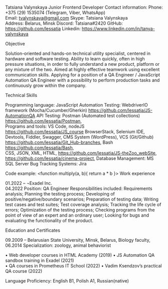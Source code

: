 Tatsiana Valynskaya
Junior Frontend Developer
Contact information:
Phone: +375 (29) 1535074 (Telegram, Viber, WhatsApp)     
Email:  tvalynskaya@gmail.com
Skype:  Tatsiana Valynskaya  
Address:  Belarus, Minsk
Discord: Tatsiana#2420
GitHub: https://github.com/lessatia 
Linkedin: https://www.linkedin.com/in/tanya-valynskaya 

Objective

Solution-oriented and hands-on technical utility specialist, centered in hardware and software testing. Ability to learn quickly, often in high pressure situations, in order to fully understand a new product, platform or any mixture of the two. Aimed at highly effective teamwork using excellent communication skills. Applying for a position of a QA Engineer / JavaScript Automation QA Engineer with a possibility to perform production tasks and continuously grow within the company.

Technical Skills 

Programming language: JavaScript 
Automation Testing: WebdriverIO framework (Mocha/Cucumber/Gherkin) https://github.com/lessatia/JS-AutomationQA 
API Testing: Postman (Automated test collections) https://github.com/lessatia/Postman,     
Programs and tools: VS Code, nodeJS https://github.com/lessatia/JS_course 
BrowserStack, Selenium IDE, Devtools, Fiddler, Swagger, CMS System (WordPress), VCS (Git/Github) https://github.com/lessatia/Git_Hub-branches, 
Bash https://github.com/lessatia/Bash,  
CSS, JSON, XML, HTML, https://github.com/lessatia/JS-theZoo_webSite, https://github.com/lessatia/cinema-project, 
Database Management: MS SQL Server
Bug Tracking Systems: Jira

Code example:
<function multiply(a, b){
  return a * b
}>
Work experience 

01.2022 –          ¬Exadel Inc.    
04.2022             Position: QA Engineer
                          Responsibilities included: 
                          Requirements analysis;
                          Planning the testing process; 
                          Developing of positive/negative/boundary scenarios;
                          Preparation of testing data;
                          Writing test cases and test suites; 
                          Test coverage analysis;
                          Tracking the life cycle of errors; 
                          Optimization of the testing process; 
                          Checking programs from the point of view of an expert and an ordinary user;
                          Looking for bugs and evaluating the functionality of the product.

Education and Certificates 

09.2009 –          Belarusian State University, Minsk, Belarus, Biology faculty,                          
06.2014             Specialization: zoology, animal behaviorist            
                                           
• Web developer courses in HTML Academy (2019)
• JS Automation QA sandbox training in Exadel (2021)  
• QA courses in Prometheus IT School (2022)
• Vadim Ksendzov’s practical QA course (2022)   

Language Proficiency: English B1, Polish A1, Russian(native)
